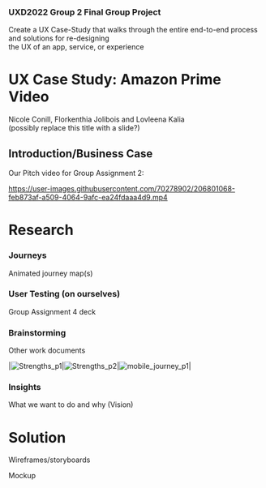 ### UXD2022 Group 2 Final Group Project
Create a UX Case-Study that walks through the entire end-to-end process and solutions for re-designing      
the UX of an app, service, or experience


# UX Case Study: Amazon Prime Video
Nicole Conill, Florkenthia Jolibois and Lovleena Kalia       
(possibly replace this title with a slide?)

## Introduction/Business Case
Our Pitch video for Group Assignment 2:


https://user-images.githubusercontent.com/70278902/206801068-feb873af-a509-4064-9afc-ea24fdaaa4d9.mp4



# Research

### Journeys
Animated journey map(s)

### User Testing (on ourselves)
Group Assignment 4 deck

### Brainstorming
Other work documents

|![Strengths_p1](https://user-images.githubusercontent.com/70278902/206808666-f0849f36-3206-4344-af39-7978e37a110f.png)|![Strengths_p2](https://user-images.githubusercontent.com/70278902/206808712-38c6be92-0a9b-4552-96be-8745121daa74.png)|![mobile_journey_p1](https://user-images.githubusercontent.com/70278902/206808770-8f25ebd9-391f-46e7-9790-84f8333ade22.png)|



### Insights
What we want to do and why (Vision)

# Solution

Wireframes/storyboards

Mockup


